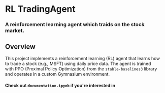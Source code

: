 # RL TradingAgent
### A reinforcement learning agent which traids on the stock market.

## Overview
This project implements a reinforcement learning (RL) agent that learns how to trade a stock (e.g., MSFT) using daily price data. 
The agent is trained with PPO (Proximal Policy Optimization) from the `stable-baselines3` library and operates in a custom 
Gymnasium environment.

#### Check out `documentation.ipynb` if you're interested in
